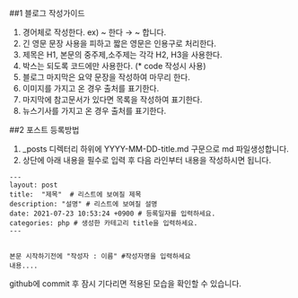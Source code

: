 ##1 블로그 작성가이드

1. 경어체로 작성한다. ex) ~ 한다 → ~ 합니다.
2. 긴 영문 문장 사용을 피하고 짧은 영문은 인용구로 처리한다.
3. 제목은 H1, 본문의 중주제,소주제는 각각 H2, H3을 사용한다.
4. 박스는 되도록 코드에만 사용한다. (* code 작성시 사용)
5. 블로그 마지막은 요약 문장을 작성하여 마무리 한다.
6. 이미지를 가지고 온 경우 출처를 표기한다.
7. 마지막에 참고문서가 있다면 목록을 작성하여 표기한다.
8. 뉴스기사를 가지고 온 경우 출처를 표기한다.


##2 포스트 등록방법

1.  _posts 디렉터리 하위에 YYYY-MM-DD-title.md 구문으로 md 파일생성합니다.
2.  상단에 아래 내용을 필수로 입력 후 다음 라인부터 내용을 작성하시면 됩니다.

```
---
layout: post
title:  "제목"  # 리스트에 보여질 제목
description: "설명" # 리스트에 보여질 설명
date: 2021-07-23 10:53:24 +0900 # 등록일자를 입력하세요.
categories: php # 생성한 카테고리 title을 입력하세요.
---


본문 시작하기전에 "작성자 : 이름" #작성자명을 입력하세요
내용....
```



github에 commit 후 잠시 기다리면 적용된 모습을 확인할 수 있습니다.
